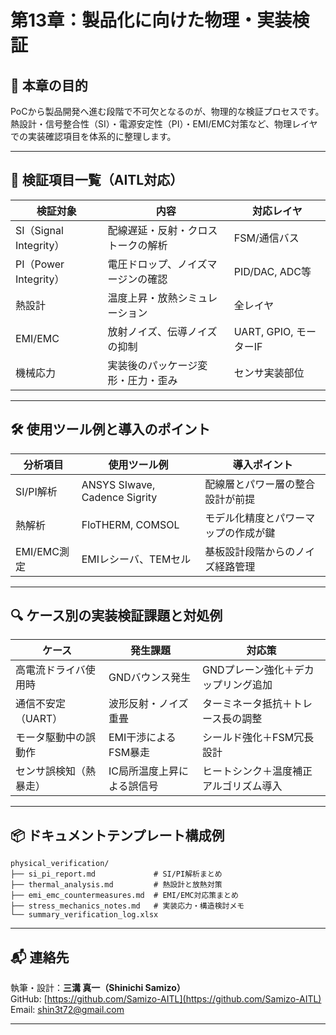 # 第13章：製品化に向けた物理・実装検証

## 🎯 本章の目的

PoCから製品開発へ進む段階で不可欠となるのが、物理的な検証プロセスです。熱設計・信号整合性（SI）・電源安定性（PI）・EMI/EMC対策など、物理レイヤでの実装確認項目を体系的に整理します。

---

## 🧪 検証項目一覧（AITL対応）

| 検証対象     | 内容                                 | 対応レイヤ        |
|--------------|--------------------------------------|--------------------|
| SI（Signal Integrity） | 配線遅延・反射・クロストークの解析     | FSM/通信バス       |
| PI（Power Integrity）   | 電圧ドロップ、ノイズマージンの確認     | PID/DAC, ADC等     |
| 熱設計         | 温度上昇・放熱シミュレーション           | 全レイヤ            |
| EMI/EMC       | 放射ノイズ、伝導ノイズの抑制           | UART, GPIO, モーターIF |
| 機械応力       | 実装後のパッケージ変形・圧力・歪み       | センサ実装部位       |

---

## 🛠 使用ツール例と導入のポイント

| 分析項目       | 使用ツール例               | 導入ポイント                       |
|----------------|----------------------------|------------------------------------|
| SI/PI解析     | ANSYS SIwave, Cadence Sigrity | 配線層とパワー層の整合設計が前提    |
| 熱解析         | FloTHERM, COMSOL            | モデル化精度とパワーマップの作成が鍵 |
| EMI/EMC測定    | EMIレシーバ、TEMセル       | 基板設計段階からのノイズ経路管理     |

---

## 🔍 ケース別の実装検証課題と対処例

| ケース                 | 発生課題                  | 対応策                              |
|------------------------|---------------------------|--------------------------------------|
| 高電流ドライバ使用時     | GNDバウンス発生            | GNDプレーン強化＋デカップリング追加     |
| 通信不安定（UART）       | 波形反射・ノイズ重畳        | ターミネータ抵抗＋トレース長の調整      |
| モータ駆動中の誤動作     | EMI干渉によるFSM暴走        | シールド強化＋FSM冗長設計             |
| センサ誤検知（熱暴走）   | IC局所温度上昇による誤信号   | ヒートシンク＋温度補正アルゴリズム導入  |

---

## 📦 ドキュメントテンプレート構成例

```text
physical_verification/
├── si_pi_report.md             # SI/PI解析まとめ
├── thermal_analysis.md         # 熱設計と放熱対策
├── emi_emc_countermeasures.md  # EMI/EMC対応策まとめ
├── stress_mechanics_notes.md   # 実装応力・構造検討メモ
└── summary_verification_log.xlsx
```

---

## 📬 連絡先

執筆・設計：**三溝 真一（Shinichi Samizo）**  
GitHub: [https://github.com/Samizo-AITL](https://github.com/Samizo-AITL)  
Email: shin3t72@gmail.com

---
